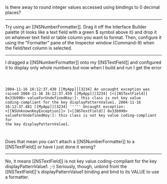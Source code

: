 Is there away to round integer values accessed using bindings to 0 decimal places?

----

Try using an [[NSNumberFormatter]]. Drag it off the Interface Builder palette (it looks like a text field with a green $ symbol above it) and drop it on whatever text field or table column you want to format. Then, configure it using the "Formatter" pane of the Inspector window (Command-9) when the field/text column is selected.

----

I dragged a [[NSNumberFormatter]] onto my [[NSTextField]] and configured it to display only whole numbers but now when I build and run I get the error

<code>

2004-11-16 16:12:37.430 [[MyApp]][3234] An uncaught exception was raised
2004-11-16 16:12:37.459 [[MyApp]][3234] [<[[NSTextField]] 0x33b990> valueForUndefinedKey:]: this class is not key value coding-compliant for the key displayPatternValue1.
2004-11-16 16:12:37.481 [[MyApp]][3234] ''''' Uncaught exception: <[[NSUnknownKeyException]]> [<[[NSTextField]] 0x33b990> valueForUndefinedKey:]: this class is not key value coding-compliant for the key displayPatternValue1.

</code>

Does that mean you can't attach a [[NSNumberFormatter]] to a [[NSTextField]] or have I just done it wrong?

----

No, it means [[NSTextField]] is not key value coding-compliant for the key displayPatternValue1. ;-) Seriously, though, unbind from the [[NSTextField]]'s displayPatternValue1 binding and bind to its VALUE to use a formatter.